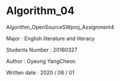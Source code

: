 # Algorithm_04

Algorithm_OpenSourceSWproj_Assignment4

Major : English literature and literacy

Students Number : 20160327 

Author : Gyeong YangCheon

Written date : 2020 / 06 / 01
